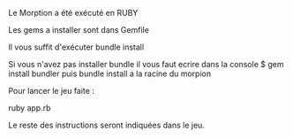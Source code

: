 Le Morption a été exécuté en RUBY

Les gems a installer sont dans Gemfile

Il vous suffit d'exécuter bundle install

Si vous n'avez pas installer bundle il vous faut ecrire dans la console $ gem install bundler puis bundle install a la racine du morpion

Pour lancer le jeu faite : 

ruby app.rb 

Le reste des instructions seront indiquées dans le jeu. 

